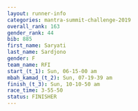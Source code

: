 ```yaml
---
layout: runner-info 
categories: mantra-summit-challenge-2019 
overall_rank: 163
gender_rank: 44
bib: 885
first_name: Saryati
last_name: Sardjono
gender: F
team_name: RFI
start_(t_1): Sun, 06-15-00 am
mbah_kamad_(t_2): Sun, 07-19-39 am
finish_(t_3): Sun, 10-10-50 am
race_time: 3-55-50
status: FINISHER
---
```

